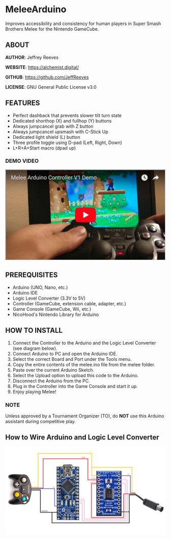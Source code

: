 # MeleeArduino
Improves accessibility and consistency for human players in 
Super Smash Brothers Melee for the Nintendo GameCube.

## ABOUT

**AUTHOR**:  Jeffrey Reeves

**WEBSITE**: https://alchemist.digital/

**GITHUB**:  https://github.com/JeffReeves

**LICENSE**: GNU General Public License v3.0

## FEATURES
- Perfect dashback that prevents slower tilt turn state
- Dedicated shorthop (X) and fullhop (Y) buttons
- Always jumpcancel grab with Z button
- Always jumpcancel upsmash with C-Stick Up
- Dedicated light shield (L) button
- Three profile toggle using D-pad (Left, Right, Down)
- L+R+A+Start macro (dpad up)

### DEMO VIDEO

[![Melee Arduino Controller V1 Demo](https://raw.githubusercontent.com/JeffReeves/MeleeArduino/master/images/arduino-melee-thumbnail.png)](https://youtu.be/7cQj1xHGyI0 "Melee Arduino Controller V1 Demo")

## PREREQUISITES
- Arduino (UNO, Nano, etc.)
- Arduino IDE
- Logic Level Converter (3.3V to 5V)
- Controller (GameCube, extension cable, adapter, etc.)
- Game Console (GameCube, Wii, etc.)
- NicoHood's Nintendo Library for Arduino

## HOW TO INSTALL
1. Connect the Controller to the Arduino and the Logic Level Converter (see diagram below).
2. Connect Arduino to PC and open the Arduino IDE.
3. Select the correct Board and Port under the Tools menu.
4. Copy the entire contents of the melee.ino file from the melee folder. 
5. Paste over the current Arduino Sketch.
6. Select the Upload option to upload this code to the Arduino.
7. Disconnect the Arduino from the PC.
8. Plug in the Controller into the Game Console and start it up.
9. Enjoy playing Melee!

### NOTE 
Unless approved by a Tournament Organizer (TO), do **NOT** use this 
Arduino assistant during competitive play.

## How to Wire Arduino and Logic Level Converter

![Diagram](https://raw.githubusercontent.com/JeffReeves/MeleeArduino/master/images/arduino-controller-diagram.png)